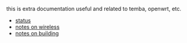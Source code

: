 this is extra documentation useful and related to temba, openwrt, etc.

- [status](status.md)
- [notes on wireless](wireless.md)
- [notes on building](building.md)
